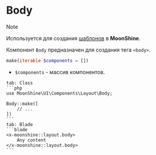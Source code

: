 # Body

> [!NOTE]
> Используется для создания [шаблонов](/docs/{{version}}/appearance/layout) в **MoonShine**.

Компонент `Body` предназначен для создания тега `<body>`.

```php
make(iterable $components = [])
```

- `$components` - массив компонентов.

~~~tabs
tab: Class
```php
use MoonShine\UI\Components\Layout\Body;

Body::make([
    // ...
])
```
tab: Blade
```blade
<x-moonshine::layout.body>
    Any content
</x-moonshine::layout.body>
```
~~~
